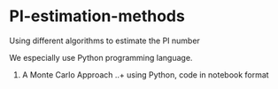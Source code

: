 # PI-estimation-methods
Using different algorithms to estimate the PI number

We especially use Python programming language.
1. A Monte Carlo Approach
..+ using Python, code in notebook format
